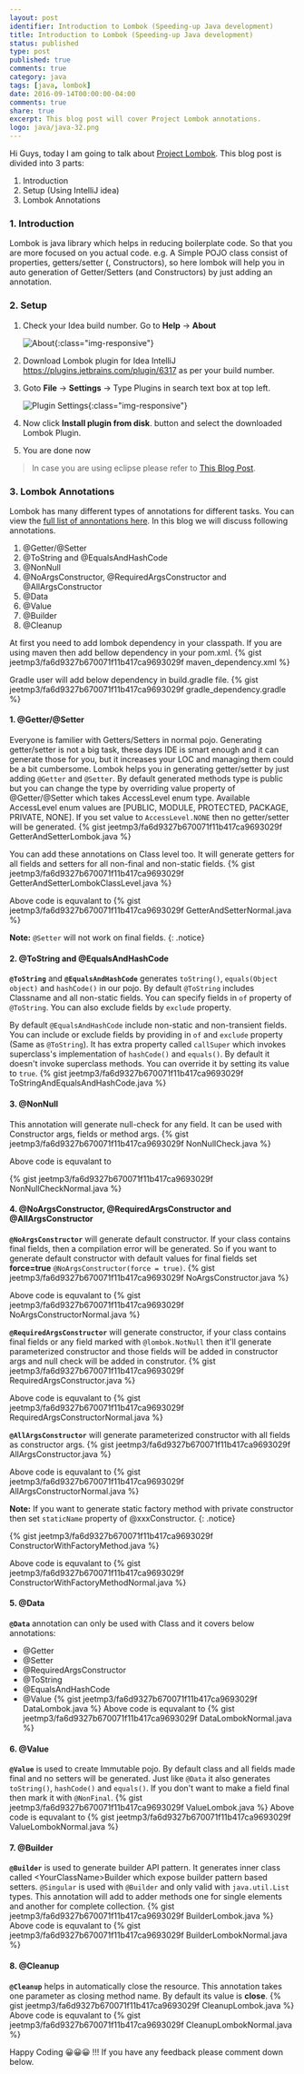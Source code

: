 ```yaml
---
layout: post
identifier: Introduction to Lombok (Speeding-up Java development)
title: Introduction to Lombok (Speeding-up Java development)
status: published
type: post
published: true
comments: true
category: java
tags: [java, lombok]
date: 2016-09-14T00:00:00-04:00
comments: true
share: true
excerpt: This blog post will cover Project Lombok annotations.
logo: java/java-32.png
---
```


Hi Guys, today I am going to talk about <a href="https://projectlombok.org/" target="_blank">Project Lombok</a>. This blog post is divided into 3 parts:

1. Introduction
2. Setup (Using IntelliJ idea)
3. Lombok Annotations

### 1. Introduction
Lombok is java library which helps in reducing boilerplate code. So that you are more focused on you actual code. e.g. A Simple POJO class consist of properties, getters/setter (, Constructors), so here lombok will help you in auto generation of Getter/Setters (and Constructors) by just adding an annotation.

### 2. Setup

1. Check your Idea build number. Go to __Help__ -> __About__

    ![About](/public/images/java/lombok/about.png){:class="img-responsive"}

2. Download Lombok plugin for Idea IntelliJ <a href="https://plugins.jetbrains.com/idea/plugin/6317-lombok-plugin" target="_blank">https://plugins.jetbrains.com/plugin/6317</a> as per your build number.

3. Goto __File__ -> __Settings__ -> Type Plugins in search text box at top left.

    ![Plugin Settings](/public/images/java/lombok/settings.png){:class="img-responsive"}

4. Now click __Install plugin from disk__. button and select the downloaded Lombok Plugin.
5. You are done now

>In case you are using eclipse please refer to <a href="https://standardofnorms.wordpress.com/2013/05/10/reducing-java-boilerplate-code-with-lombok-with-eclipse-installation/" target="_blank">This Blog Post</a>.

### 3. Lombok Annotations
Lombok has many different types of annotations for different tasks. You can view the <a href="https://projectlombok.org/features/index.html" target="_blank">full list of annontations here</a>. In this blog we will discuss following annotations.

1. @Getter/@Setter
2. @ToString and @EqualsAndHashCode
3. @NonNull
4. @NoArgsConstructor, @RequiredArgsConstructor and @AllArgsConstructor
5. @Data
6. @Value
7. @Builder
8. @Cleanup

At first you need to add lombok dependency in your classpath. If you are using maven then add bellow dependency in your pom.xml.
{% gist jeetmp3/fa6d9327b670071f11b417ca9693029f maven_dependency.xml %}

Gradle user will add below dependency in build.gradle file.
{% gist jeetmp3/fa6d9327b670071f11b417ca9693029f gradle_dependency.gradle %}

#### 1. @Getter/@Setter
Everyone is familier with Getters/Setters in normal pojo. Generating getter/setter is not a big task, these days IDE is smart enough and it can generate those for you, but it increases your LOC and managing them could be a bit cumbersome. Lombok helps you in generating getter/setter by just adding `@Getter` and `@Setter`. By default generated methods type is public but you can change the type by overriding value property of @Getter/@Setter which takes AccessLevel enum type. Available AccessLevel enum values are [PUBLIC, MODULE, PROTECTED, PACKAGE, PRIVATE, NONE]. If you set value to `AccessLevel.NONE` then no getter/setter will be generated.
{% gist jeetmp3/fa6d9327b670071f11b417ca9693029f GetterAndSetterLombok.java %}

You can add these annotations on Class level too. It will generate getters for all fields and setters for all non-final and non-static fields.
{% gist jeetmp3/fa6d9327b670071f11b417ca9693029f GetterAndSetterLombokClassLevel.java %}
 
Above code is equvalant to
{% gist jeetmp3/fa6d9327b670071f11b417ca9693029f GetterAndSetterNormal.java %}

**Note:** `@Setter` will not work on final fields.
{: .notice}

#### 2. @ToString and @EqualsAndHashCode
__`@ToString`__ and __`@EqualsAndHashCode`__ generates `toString()`, `equals(Object object)` and `hashCode()` in our pojo. By default `@ToString` includes Classname and all non-static fields. You can specify fields in `of` property of `@ToString`. You can also exclude fields by `exclude` property.

By default `@EqualsAndHashCode` include non-static and non-transient fields. You can include or exclude fields by providing in `of` and `exclude` property (Same as `@ToString`). It has extra property called `callSuper` which invokes superclass's implementation of `hashCode()` and `equals()`. By default it doesn't invoke superclass methods. You can override it by setting its value to `true`.
{% gist jeetmp3/fa6d9327b670071f11b417ca9693029f ToStringAndEqualsAndHashCode.java %}

#### 3. @NonNull
This annotation will generate null-check for any field. It can be used with Constructor args, fields or method args.
{% gist jeetmp3/fa6d9327b670071f11b417ca9693029f NonNullCheck.java %}

Above code is equvalant to

{% gist jeetmp3/fa6d9327b670071f11b417ca9693029f NonNullCheckNormal.java %}

#### 4. @NoArgsConstructor, @RequiredArgsConstructor and @AllArgsConstructor
__`@NoArgsConstructor`__ will generate default constructor. If your class contains final fields, then a compilation error will be generated. So if you want to generate default constructor with default values for final fields set __force=true__ `@NoArgsConstructor(force = true)`.
{% gist jeetmp3/fa6d9327b670071f11b417ca9693029f NoArgsConstructor.java %}

Above code is equvalant to
{% gist jeetmp3/fa6d9327b670071f11b417ca9693029f NoArgsConstructorNormal.java %}

__`@RequiredArgsConstructor`__ will generate constructor, if your class contains final fields or any field marked with `@lombok.NotNull` then it'll generate parameterized constructor and those fields will be added in constructor args and null check will be added in construtor.
{% gist jeetmp3/fa6d9327b670071f11b417ca9693029f RequiredArgsConstructor.java  %}

Above code is equvalant to
{% gist jeetmp3/fa6d9327b670071f11b417ca9693029f RequiredArgsConstructorNormal.java %}

__`@AllArgsConstructor`__ will generate parameterized constructor with all fields as constructor args.
{% gist jeetmp3/fa6d9327b670071f11b417ca9693029f AllArgsConstructor.java %}

Above code is equvalant to
{% gist jeetmp3/fa6d9327b670071f11b417ca9693029f AllArgsConstructorNormal.java %}

**Note:** If you want to generate static factory method with private constructor then set `staticName` property of @xxxConstructor.
 {: .notice}

{% gist jeetmp3/fa6d9327b670071f11b417ca9693029f ConstructorWithFactoryMethod.java %}

Above code is equvalant to
{% gist jeetmp3/fa6d9327b670071f11b417ca9693029f ConstructorWithFactoryMethodNormal.java %}

#### 5. @Data
__`@Data`__ annotation can only be used with Class and it covers below annotations:

* @Getter
* @Setter
* @RequiredArgsConstructor
* @ToString
* @EqualsAndHashCode
* @Value
{% gist jeetmp3/fa6d9327b670071f11b417ca9693029f DataLombok.java %}
Above code is equvalant to
{% gist jeetmp3/fa6d9327b670071f11b417ca9693029f DataLombokNormal.java %}

#### 6. @Value
__`@Value`__ is used to create Immutable pojo. By default class and all fields made final and no setters will be generated. Just like `@Data` it also generates `toString()`, `hashCode()` and `equals()`. If you don't want to make a field final then mark it with `@NonFinal`.
{% gist jeetmp3/fa6d9327b670071f11b417ca9693029f ValueLombok.java %}
Above code is equvalant to
{% gist jeetmp3/fa6d9327b670071f11b417ca9693029f ValueLombokNormal.java %}

#### 7. @Builder
__`@Builder`__ is used to generate builder API pattern. It generates inner class called &lt;YourClassName&gt;Builder which expose builder pattern based setters. `@Singular` is used with `@Builder` and only valid with `java.util.List` types. This annotation will add to adder methods one for single elements and another for complete collection.
{% gist jeetmp3/fa6d9327b670071f11b417ca9693029f BuilderLombok.java %}
Above code is equvalant to
{% gist jeetmp3/fa6d9327b670071f11b417ca9693029f BuilderLombokNormal.java %}

#### 8. @Cleanup
__`@Cleanup`__ helps in automatically close the resource. This annotation takes one parameter as closing method name. By default its value is __close__.
{% gist jeetmp3/fa6d9327b670071f11b417ca9693029f CleanupLombok.java %}
Above code is equvalant to
{% gist jeetmp3/fa6d9327b670071f11b417ca9693029f CleanupLombokNormal.java %}

Happy Coding 😀😀😀 !!! If you have any feedback please comment down below.

